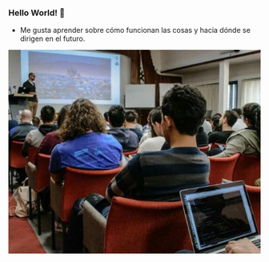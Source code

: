 ### Hello World! 👋
- Me gusta aprender sobre cómo funcionan las cosas y hacia dónde se dirigen en el futuro.

![Imagen de cuando participe en una conferencia Mercado Libre](https://github.com/cabustillo13/cabustillo13/blob/master/fondo.jpg)
